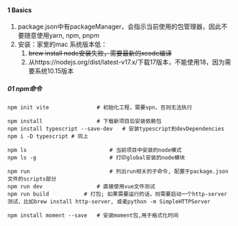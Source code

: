 

#### 1 Basics

1. package.json中有packageManager，会指示当前使用的包管理器，因此不要随意使用yarn, npm, pnpm
1. 安装：家里的mac 系统版本低：
   1. ~~brew install node安装失败，需要最新的xcode编译~~
   2. 从https://nodejs.org/dist/latest-v17.x/下载17版本，不能使用18，因为需要系统10.15版本




##### 01 npm命令

```shell
npm init vite				# 初始化工程，需要vpn，否则无法执行

npm install					# 下载新项目后安装依赖包
npm install typescript --save-dev	# 安装typescript到devDependencies
npm i -D typescript	# 同上

npm ls							# 当前项目中安装的node模式
npm ls -g						# 打印global安装的node模块

npm run							# 列出run相关的子命令, 配置于package.json文件的scripts部分
npm run dev					# 直接使用vue文件测试
npm run build 			# 打包; 如果需要运行的话，则需要启动一个http-server测试，比如brew install http-server, 或者python -m SimpleHTTPServer

npm install moment --save	# 安装moment包,用于格式化时间
```

